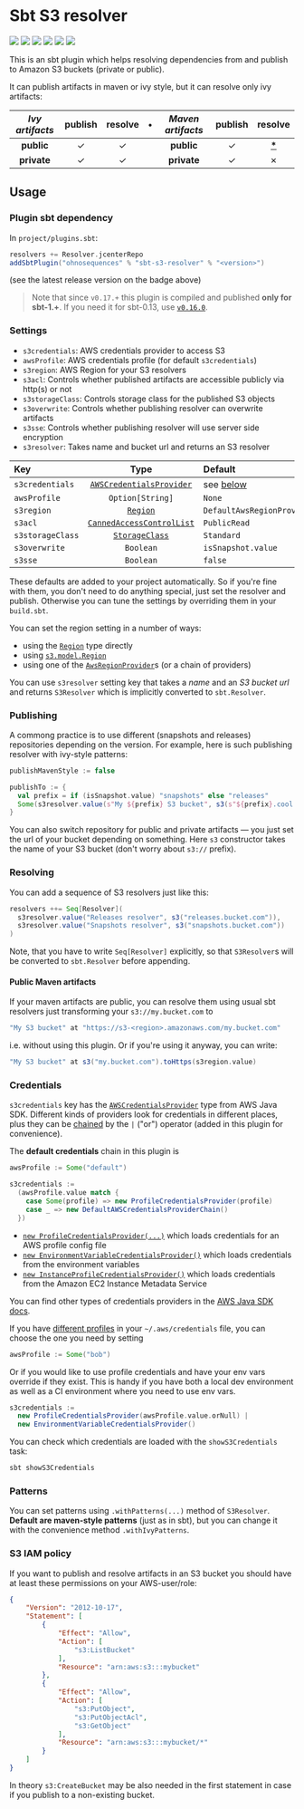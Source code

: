 # Sbt S3 resolver

[![](https://travis-ci.org/ohnosequences/sbt-s3-resolver.svg?branch=master)](https://travis-ci.org/ohnosequences/sbt-s3-resolver)
[![](https://img.shields.io/codacy/96ad3cc701a54c548deb4ef0d5564655.svg)](https://www.codacy.com/app/ohnosequences/sbt-s3-resolver)
[![](http://img.shields.io/bintray/v/ohnosequences/sbt-plugins/sbt-s3-resolver.svg)](https://bintray.com/ohnosequences/sbt-plugins/sbt-s3-resolver/_latestVersion)
[![](http://img.shields.io/github/release/ohnosequences/sbt-s3-resolver/all.svg)](https://github.com/ohnosequences/sbt-s3-resolver/releases/latest)
[![](https://img.shields.io/badge/license-AGPLv3-blue.svg)](https://tldrlegal.com/license/gnu-affero-general-public-license-v3-%28agpl-3.0%29)
[![](https://img.shields.io/gitter/room/ohnosequences/sbt-s3-resolver.svg?colorB=dd1054)](https://gitter.im/ohnosequences/sbt-s3-resolver)

This is an sbt plugin which helps resolving dependencies from and publish to Amazon S3 buckets (private or public).

It can publish artifacts in maven or ivy style, but it can resolve only ivy artifacts:

| _Ivy artifacts_ | publish | resolve | • | _Maven artifacts_ | publish |             resolve              |
|:---------------:|:-------:|:-------:|:-:|:-----------------:|:-------:|:--------------------------------:|
|   **public**    |    ✓    |    ✓    |   |    **public**     |    ✓    | [__*__](#public-maven-artifacts) |
|   **private**   |    ✓    |    ✓    |   |    **private**    |    ✓    |                ✗                 |


## Usage

### Plugin sbt dependency

In `project/plugins.sbt`:

```scala
resolvers += Resolver.jcenterRepo
addSbtPlugin("ohnosequences" % "sbt-s3-resolver" % "<version>")
```

(see the latest release version on the badge above)

> Note that since `v0.17.+` this plugin is compiled and published **only for sbt-1.+**. If you need it for sbt-0.13, use [`v0.16.0`](https://github.com/ohnosequences/sbt-s3-resolver/tree/v0.16.0).

### Settings

* `s3credentials`: AWS credentials provider to access S3
* `awsProfile`: AWS credentials profile (for default `s3credentials`)
* `s3region`: AWS Region for your S3 resolvers
* `s3acl`: Controls whether published artifacts are accessible publicly via http(s) or not
* `s3storageClass`: Controls storage class for the published S3 objects
* `s3overwrite`: Controls whether publishing resolver can overwrite artifacts
* `s3sse`: Controls whether publishing resolver will use server side encryption
* `s3resolver`: Takes name and bucket url and returns an S3 resolver

| Key              |            Type             | Default                         |
|:-----------------|:---------------------------:|:--------------------------------|
| `s3credentials`  | [`AWSCredentialsProvider`]  | see [below](#credentials)       |
| `awsProfile`     | `Option[String]`            | `None`                          |
| `s3region`       |         [`Region`]          | `DefaultAwsRegionProviderChain` |
| `s3acl`          | [`CannedAccessControlList`] | `PublicRead`                    |
| `s3storageClass` |      [`StorageClass`]       | `Standard`                      |
| `s3overwrite`    |          `Boolean`          | `isSnapshot.value`              |
| `s3sse`          |          `Boolean`          | `false`                         |

These defaults are added to your project automatically. So if you're fine with them, you don't need to do anything special, just set the resolver and publish. Otherwise you can tune the settings by overriding them in your `build.sbt`.

You can set the region setting in a number of ways:
- using the [`Region`] type directly
- using [`s3.model.Region`]
- using one of the [`AwsRegionProvider`]s (or a chain of providers)

You can use `s3resolver` setting key that takes a _name_ and an _S3 bucket url_ and returns `S3Resolver` which is implicitly converted to `sbt.Resolver`.


### Publishing

A commong practice is to use different (snapshots and releases) repositories depending on the version. For example, here is such publishing resolver with ivy-style patterns:

```scala
publishMavenStyle := false

publishTo := {
  val prefix = if (isSnapshot.value) "snapshots" else "releases"
  Some(s3resolver.value(s"My ${prefix} S3 bucket", s3(s"${prefix}.cool.bucket.com")) withIvyPatterns)
}
```

You can also switch repository for public and private artifacts — you just set the url of your bucket depending on something. Here `s3` constructor takes the name of your S3 bucket (don't worry about `s3://` prefix).


### Resolving

You can add a sequence of S3 resolvers just like this:

```scala
resolvers ++= Seq[Resolver](
  s3resolver.value("Releases resolver", s3("releases.bucket.com")),
  s3resolver.value("Snapshots resolver", s3("snapshots.bucket.com"))
)
```

Note, that you have to write `Seq[Resolver]` explicitly, so that `S3Resolver`s will be converted to `sbt.Resolver` before appending.


#### Public Maven artifacts

If your maven artifacts are public, you can resolve them using usual sbt resolvers just transforming your `s3://my.bucket.com` to

```scala
"My S3 bucket" at "https://s3-<region>.amazonaws.com/my.bucket.com"
```

i.e. without using this plugin. Or if you're using it anyway, you can write:

```scala
"My S3 bucket" at s3("my.bucket.com").toHttps(s3region.value)
```


### Credentials

`s3credentials` key has the [`AWSCredentialsProvider`] type from AWS Java SDK. Different kinds of providers look for credentials in different places, plus they can be [chained](http://docs.aws.amazon.com/AWSJavaSDK/latest/javadoc/com/amazonaws/auth/AWSCredentialsProviderChain.html) by the `|` ("or") operator (added in this plugin for convenience).

The **default credentials** chain in this plugin is

```scala
awsProfile := Some("default")

s3credentials :=
  (awsProfile.value match {
    case Some(profile) => new ProfileCredentialsProvider(profile)
    case _ => new DefaultAWSCredentialsProviderChain()
  })
```

* [`new ProfileCredentialsProvider(...)`](http://docs.aws.amazon.com/AWSJavaSDK/latest/javadoc/com/amazonaws/auth/ProfileCredentialsProvider.html) which loads credentials for an AWS profile config file
* [`new EnvironmentVariableCredentialsProvider()`](http://docs.aws.amazon.com/AWSJavaSDK/latest/javadoc/com/amazonaws/auth/EnvironmentVariableCredentialsProvider.html) which loads credentials from the environment variables
* [`new InstanceProfileCredentialsProvider()`](http://docs.aws.amazon.com/AWSJavaSDK/latest/javadoc/com/amazonaws/auth/InstanceProfileCredentialsProvider.html) which loads credentials from the Amazon EC2 Instance Metadata Service

You can find other types of credentials providers in the [AWS Java SDK docs][`AWSCredentialsProvider`].

If you have [different profiles](http://docs.aws.amazon.com/AWSSdkDocsJava/latest/DeveloperGuide/credentials.html#credentials-file-format) in your `~/.aws/credentials` file, you can choose the one you need by setting

```scala
awsProfile := Some("bob")
```

Or if you would like to use profile credentials and have your env vars override if they exist.  This is handy if you have both a local dev environment as well as a CI environment where you need to use env vars.

```scala
s3credentials :=
  new ProfileCredentialsProvider(awsProfile.value.orNull) |
  new EnvironmentVariableCredentialsProvider()
```    

You can check which credentials are loaded with the `showS3Credentials` task:

```bash
sbt showS3Credentials
```


### Patterns

You can set patterns using `.withPatterns(...)` method of `S3Resolver`. **Default are maven-style patterns** (just as in sbt), but you can change it with the convenience method `.withIvyPatterns`.


### S3 IAM policy

If you want to publish and resolve artifacts in an S3 bucket you should have at least these permissions on your AWS-user/role:

```json
{
    "Version": "2012-10-17",
    "Statement": [
        {
            "Effect": "Allow",
            "Action": [
                "s3:ListBucket"
            ],
            "Resource": "arn:aws:s3:::mybucket"
        },
        {
            "Effect": "Allow",
            "Action": [
                "s3:PutObject",
                "s3:PutObjectAcl",
                "s3:GetObject"
            ],
            "Resource": "arn:aws:s3:::mybucket/*"
        }
    ]
}
```

In theory `s3:CreateBucket` may be also needed in the first statement in case if you publish to a non-existing bucket.

[`AWSCredentialsProvider`]: http://docs.aws.amazon.com/AWSJavaSDK/latest/javadoc/com/amazonaws/auth/AWSCredentialsProvider.html
[`Region`]: http://docs.aws.amazon.com/AWSJavaSDK/latest/javadoc/com/amazonaws/regions/Region.html
[`s3.model.Region`]: http://docs.aws.amazon.com/AWSJavaSDK/latest/javadoc/com/amazonaws/services/s3/model/Region.html
[`AwsRegionProvider`]: http://docs.aws.amazon.com/AWSJavaSDK/latest/javadoc/com/amazonaws/regions/AwsRegionProvider.html
[`CannedAccessControlList`]: http://docs.aws.amazon.com/AWSJavaSDK/latest/javadoc/com/amazonaws/services/s3/model/CannedAccessControlList.html
[`StorageClass`]: http://docs.aws.amazon.com/AWSJavaSDK/latest/javadoc/com/amazonaws/services/s3/model/StorageClass.html
